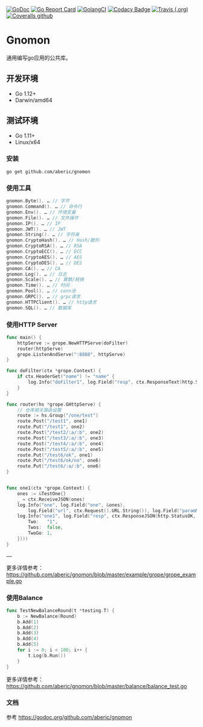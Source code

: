 [![GoDoc](https://godoc.org/github.com/aberic/gnomon?status.svg)](https://godoc.org/github.com/aberic/gnomon)
[![Go Report Card](https://goreportcard.com/badge/github.com/aberic/gnomon)](https://goreportcard.com/report/github.com/aberic/gnomon)
[![GolangCI](https://golangci.com/badges/github.com/aberic/gnomon.svg)](https://golangci.com/r/github.com/aberic/gnomon)
[![Codacy Badge](https://api.codacy.com/project/badge/Grade/4f11995425294f42aec6a207b8aab367)](https://www.codacy.com/manual/aberic/gnomon?utm_source=github.com&amp;utm_medium=referral&amp;utm_content=aberic/gnomon&amp;utm_campaign=Badge_Grade)
[![Travis (.org)](https://img.shields.io/travis/aberic/gnomon.svg?label=build)](https://www.travis-ci.org/aberic/gnomon)
[![Coveralls github](https://img.shields.io/coveralls/github/aberic/gnomon)](https://coveralls.io/github/aberic/gnomon?branch=master)

# Gnomon
通用编写go应用的公共库。

## 开发环境
* Go 1.12+
* Darwin/amd64

## 测试环境
* Go 1.11+
* Linux/x64

### 安装
``go get github.com/aberic/gnomon``

### 使用工具
```go
gnomon.Byte(). … // 字节
gnomon.Command(). … // 命令行
gnomon.Env(). … // 环境变量
gnomon.File(). … // 文件操作
gnomon.IP(). … // IP
gnomon.JWT(). … // JWT
gnomon.String(). … // 字符串
gnomon.CryptoHash(). … // Hash/散列
gnomon.CryptoRSA(). … // RSA
gnomon.CryptoECC(). … // ECC
gnomon.CryptoAES(). … // AES
gnomon.CryptoDES(). … // DES
gnomon.CA(). … // CA
gnomon.Log(). … // 日志
gnomon.Scale(). … // 算数/转换
gnomon.Time(). … // 时间
gnomon.Pool(). … // conn池
gnomon.GRPC(). … // grpc请求
gnomon.HTTPClient(). … // http请求
gnomon.SQL(). … // 数据库
```

### 使用HTTP Server
```go
func main() {
	httpServe := grope.NewHTTPServe(doFilter)
	router(httpServe)
	grope.ListenAndServe(":8888", httpServe)
}

func doFilter(ctx *grope.Context) {
	if ctx.HeaderGet("name") != "name" {
		log.Info("doFilter1", log.Field("resp", ctx.ResponseText(http.StatusForbidden, "filter name")))
	}
}

func router(hs *grope.GHttpServe) {
	// 仓库相关路由设置
	route := hs.Group("/one/test")
	route.Post("/test1", one1)
	route.Put("/test1", one2)
	route.Post("/test2/:a/:b", one2)
	route.Post("/test3/:a/:b", one3)
	route.Post("/test4/:a/:b", one4)
	route.Post("/test5/:a/:b", one5)
	route.Put("/test6/ok", one1)
	route.Put("/test6/ok/no", one6)
	route.Put("/test6/:a/:b", one6)
}


func one1(ctx *grope.Context) {
	ones := &TestOne{}
	_ = ctx.ReceiveJSON(ones)
	log.Info("one", log.Field("one", &ones),
		log.Field("url", ctx.Request().URL.String()), log.Field("paramMap", ctx.Params()))
	log.Info("one1", log.Field("resp", ctx.ResponseJSON(http.StatusOK, &TestTwo{
		Two:   "1",
		Twos:  false,
		TwoGo: 1,
	})))
}

……
```
更多详情参考：https://github.com/aberic/gnomon/blob/master/example/grope/grope_example.go

### 使用Balance
```go
func TestNewBalanceRound(t *testing.T) {
	b := NewBalance(Round)
	b.Add(1)
	b.Add(2)
	b.Add(3)
	b.Add(4)
	b.Add(5)
	for i := 0; i < 100; i++ {
		t.Log(b.Run())
	}
}
```
更多详情参考：https://github.com/aberic/gnomon/blob/master/balance/balance_test.go


### 文档
参考 https://godoc.org/github.com/aberic/gnomon

<br><br>